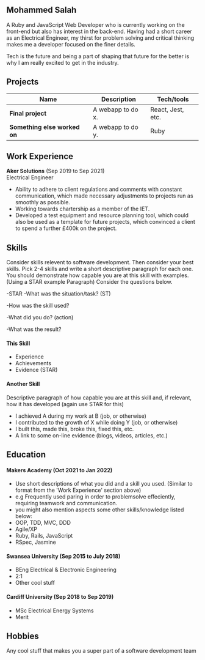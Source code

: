 ## Mohammed Salah

A Ruby and JavaScript Web Developer who is currently working on the front-end but also has interest in the back-end. Having had a short career as an Electrical Engineer, my thirst for problem solving and critical thinking makes me a developer focused on the finer details. 

Tech is the future and being a part of shaping that future for the better is why I am really excited to get in the industry. 

## Projects

| Name                         | Description       | Tech/tools        |
| ---------------------------- | ----------------- | ----------------- |
| **Final project**            | A webapp to do x. | React, Jest, etc. |
| **Something else worked on** | A webapp to do y. | Ruby              |

## Work Experience

**Aker Solutions** (Sep 2019 to Sep 2021)  
Electrical Engineer

- Ability to adhere to client regulations and comments with constant communication,         which made necessary adjustments to projects run as smoothly as possible.
- Working towards chartership as a member of the IET.
- Developed a test equipment and resource planning tool, which could also be used as a template
for future projects, which convinced a client to spend a further £400k on the project.


## Skills

Consider skills relevent to software development. Then consider your best skills. Pick 2-4 skills and write a short descriptive paragraph for each one. You should demonstrate how capable you are at this skill with examples.
(Using a STAR example Paragraph) Consider the questions below.

-STAR
-What was the situation/task? (ST)

-How was the skill used?

-What did you do? (action)

-What was the result?


#### This Skill

- Experience
- Achievements
- Evidence (STAR)

#### Another Skill

Descriptive paragraph of how capable you are at this skill and, if relevant, how it has developed (again use STAR for this)

- I achieved A during my work at B (job, or otherwise)
- I contributed to the growth of X while doing Y (job, or otherwise)
- I built this, made this, broke this, fixed this, etc.
- A link to some on-line evidence (blogs, videos, articles, etc.)

## Education

#### Makers Academy (Oct 2021 to Jan 2022)
- Use short descriptions of what you did and a skill you used. (Similar to format from the 'Work Experience' section above)
- e.g Frequently used paring in order to problemsolve effeciently, requiring teamwork and communication.
- you might also mention aspects some other skills/knowledge listed below: 
- OOP, TDD, MVC, DDD
- Agile/XP
- Ruby, Rails, JavaScript
- RSpec, Jasmine

#### Swansea University (Sep 2015 to July 2018)

- BEng Electrical & Electronic Engineering
- 2:1
- Other cool stuff

#### Cardiff University (Sep 2018 to Sep 2019)

- MSc Electrical Energy Systems
- Merit

## Hobbies

Any cool stuff that makes you a super part of a software development team
